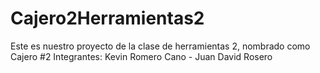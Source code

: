 # Cajero2Herramientas2
Este es nuestro proyecto de la clase de herramientas 2, nombrado como Cajero #2 
Integrantes: Kevin Romero Cano - Juan David Rosero
